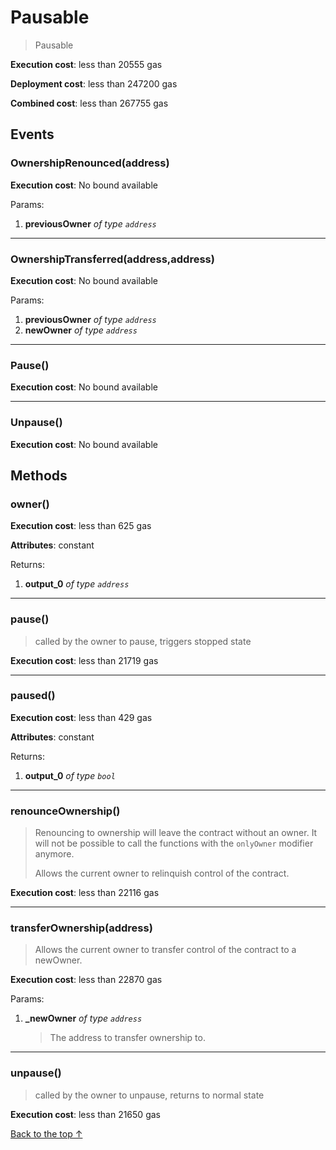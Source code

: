 # Pausable
> Pausable


**Execution cost**: less than 20555 gas

**Deployment cost**: less than 247200 gas

**Combined cost**: less than 267755 gas


## Events
### OwnershipRenounced(address)


**Execution cost**: No bound available


Params:

1. **previousOwner** *of type `address`*

--- 
### OwnershipTransferred(address,address)


**Execution cost**: No bound available


Params:

1. **previousOwner** *of type `address`*
2. **newOwner** *of type `address`*

--- 
### Pause()


**Execution cost**: No bound available



--- 
### Unpause()


**Execution cost**: No bound available




## Methods
### owner()


**Execution cost**: less than 625 gas

**Attributes**: constant



Returns:


1. **output_0** *of type `address`*

--- 
### pause()
>
> called by the owner to pause, triggers stopped state


**Execution cost**: less than 21719 gas




--- 
### paused()


**Execution cost**: less than 429 gas

**Attributes**: constant



Returns:


1. **output_0** *of type `bool`*

--- 
### renounceOwnership()
>
>Renouncing to ownership will leave the contract without an owner. It will not be possible to call the functions with the `onlyOwner` modifier anymore.
>
> Allows the current owner to relinquish control of the contract.


**Execution cost**: less than 22116 gas




--- 
### transferOwnership(address)
>
> Allows the current owner to transfer control of the contract to a newOwner.


**Execution cost**: less than 22870 gas


Params:

1. **_newOwner** *of type `address`*

    > The address to transfer ownership to.



--- 
### unpause()
>
> called by the owner to unpause, returns to normal state


**Execution cost**: less than 21650 gas




[Back to the top ↑](#pausable)
